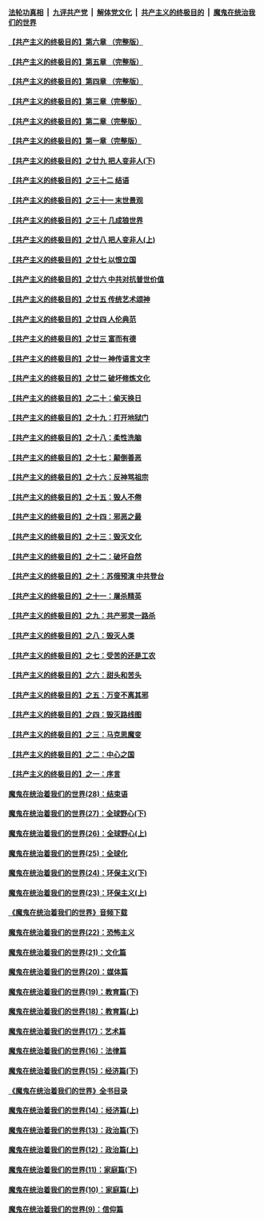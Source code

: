 

####  [法轮功真相](../../../../basic/blob/master/README.md?t=04262131) &nbsp;|&nbsp; [九评共产党](../../../../9ping.md/blob/master/README.md?t=04262131) &nbsp;|&nbsp; [解体党文化](../../../../jtdwh.md/blob/master/README.md?t=04262131)  &nbsp;|&nbsp; [共产主义的终极目的](../../../../gczydzjmd.md/blob/master/README.md?t=04262131) &nbsp;|&nbsp; [魔鬼在统治我们的世界](../../../../mgztzwmdsj.md/blob/master/README.md?t=04262131) 

#### [【共产主义的终极目的】第六章 （完整版）](../pages/nsc422/n11428913.md?t=04262131) 

#### [【共产主义的终极目的】第五章 （完整版）](../pages/nsc422/n11428912.md?t=04262131) 

#### [【共产主义的终极目的】第四章 （完整版）](../pages/nsc422/n11428907.md?t=04262131) 

#### [【共产主义的终极目的】第三章（完整版）](../pages/nsc422/n11428848.md?t=04262131) 

#### [【共产主义的终极目的】第二章（完整版）](../pages/nsc422/n11428831.md?t=04262131) 

#### [【共产主义的终极目的】第一章（完整版）](../pages/nsc422/n11417651.md?t=04262131) 

#### [【共产主义的终极目的】之廿九 把人变非人(下)](../pages/nsc422/n11344140.md?t=04262131) 

#### [【共产主义的终极目的】之三十二 结语](../pages/nsc422/n11360535.md?t=04262131) 

#### [【共产主义的终极目的】之三十一 末世景观](../pages/nsc422/n11351129.md?t=04262131) 

#### [【共产主义的终极目的】之三十 几成狼世界](../pages/nsc422/n11348280.md?t=04262131) 

#### [【共产主义的终极目的】之廿八 把人变非人(上)](../pages/nsc422/n11340492.md?t=04262131) 

#### [【共产主义的终极目的】之廿七 以恨立国](../pages/nsc422/n11336944.md?t=04262131) 

#### [【共产主义的终极目的】之廿六 中共对抗普世价值](../pages/nsc422/n11324785.md?t=04262131) 

#### [【共产主义的终极目的】之廿五 传统艺术颂神](../pages/nsc422/n11296396.md?t=04262131) 

#### [【共产主义的终极目的】之廿四 人伦典范](../pages/nsc422/n11296397.md?t=04262131) 

#### [【共产主义的终极目的】之廿三 富而有德](../pages/nsc422/n11283598.md?t=04262131) 

#### [【共产主义的终极目的】之廿一 神传语言文字](../pages/nsc422/n11263265.md?t=04262131) 

#### [【共产主义的终极目的】之廿二 破坏修炼文化](../pages/nsc422/n11245728.md?t=04262131) 

#### [【共产主义的终极目的】之二十：偷天换日](../pages/nsc422/n11238846.md?t=04262131) 

#### [【共产主义的终极目的】之十九：打开地狱门](../pages/nsc422/n11206376.md?t=04262131) 

#### [【共产主义的终极目的】之十八：柔性洗脑](../pages/nsc422/n11199994.md?t=04262131) 

#### [【共产主义的终极目的】之十七：颠倒善恶](../pages/nsc422/n11179782.md?t=04262131) 

#### [【共产主义的终极目的】之十六：反神骂祖宗](../pages/nsc422/n11166798.md?t=04262131) 

#### [【共产主义的终极目的】之十五：毁人不倦](../pages/nsc422/n11166792.md?t=04262131) 

#### [【共产主义的终极目的】之十四：邪恶之最](../pages/nsc422/n11150249.md?t=04262131) 

#### [【共产主义的终极目的】之十三：毁灭文化](../pages/nsc422/n11135227.md?t=04262131) 

#### [【共产主义的终极目的】之十二：破坏自然](../pages/nsc422/n11135214.md?t=04262131) 

#### [【共产主义的终极目的】之十：苏俄预演 中共登台](../pages/nsc422/n11118424.md?t=04262131) 

#### [【共产主义的终极目的】之十一：屠杀精英](../pages/nsc422/n11118442.md?t=04262131) 

#### [【共产主义的终极目的】之九：共产邪灵一路杀](../pages/nsc422/n11114139.md?t=04262131) 

#### [【共产主义的终极目的】之八：毁灭人类](../pages/nsc422/n11108503.md?t=04262131) 

#### [【共产主义的终极目的】之七：受苦的还是工农](../pages/nsc422/n11101809.md?t=04262131) 

#### [【共产主义的终极目的】之六：甜头和苦头](../pages/nsc422/n11096971.md?t=04262131) 

#### [【共产主义的终极目的】之五：万变不离其邪](../pages/nsc422/n11091285.md?t=04262131) 

#### [【共产主义的终极目的】之四：毁灭路线图](../pages/nsc422/n11086284.md?t=04262131) 

#### [【共产主义的终极目的】之三：马克思魔变](../pages/nsc422/n11061941.md?t=04262131) 

#### [【共产主义的终极目的】之二：中心之国](../pages/nsc422/n11047728.md?t=04262131) 

#### [【共产主义的终极目的】之一：序言](../pages/nsc422/n11086077.md?t=04262131) 

#### [魔鬼在统治着我们的世界(28)：结束语](../pages/nsc422/n10936246.md?t=04262131) 

#### [魔鬼在统治着我们的世界(27)：全球野心(下)](../pages/nsc422/n10928319.md?t=04262131) 

#### [魔鬼在统治着我们的世界(26)：全球野心(上)](../pages/nsc422/n10900318.md?t=04262131) 

#### [魔鬼在统治着我们的世界(25)：全球化](../pages/nsc422/n10788205.md?t=04262131) 

#### [魔鬼在统治着我们的世界(24)：环保主义(下)](../pages/nsc422/n10695307.md?t=04262131) 

#### [魔鬼在统治着我们的世界(23)：环保主义(上)](../pages/nsc422/n10688613.md?t=04262131) 

#### [《魔鬼在统治着我们的世界》音频下载](../pages/nsc422/n10635553.md?t=04262131) 

#### [魔鬼在统治着我们的世界(22)：恐怖主义](../pages/nsc422/n10614727.md?t=04262131) 

#### [魔鬼在统治着我们的世界(21)：文化篇](../pages/nsc422/n10597706.md?t=04262131) 

#### [魔鬼在统治着我们的世界(20)：媒体篇](../pages/nsc422/n10586579.md?t=04262131) 

#### [魔鬼在统治着我们的世界(19)：教育篇(下)](../pages/nsc422/n10564808.md?t=04262131) 

#### [魔鬼在统治着我们的世界(18)：教育篇(上)](../pages/nsc422/n10526970.md?t=04262131) 

#### [魔鬼在统治着我们的世界(17)：艺术篇](../pages/nsc422/n10499093.md?t=04262131) 

#### [魔鬼在统治着我们的世界(16)：法律篇](../pages/nsc422/n10485969.md?t=04262131) 

#### [魔鬼在统治着我们的世界(15)：经济篇(下)](../pages/nsc422/n10469975.md?t=04262131) 

#### [《魔鬼在统治着我们的世界》全书目录](../pages/nsc422/n10464261.md?t=04262131) 

#### [魔鬼在统治着我们的世界(14)：经济篇(上)](../pages/nsc422/n10457370.md?t=04262131) 

#### [魔鬼在统治着我们的世界(13)：政治篇(下)](../pages/nsc422/n10448270.md?t=04262131) 

#### [魔鬼在统治着我们的世界(12)：政治篇(上)](../pages/nsc422/n10444576.md?t=04262131) 

#### [魔鬼在统治着我们的世界(11)：家庭篇(下)](../pages/nsc422/n10440961.md?t=04262131) 

#### [魔鬼在统治着我们的世界(10)：家庭篇(上)](../pages/nsc422/n10435448.md?t=04262131) 

#### [魔鬼在统治着我们的世界(9)：信仰篇](../pages/nsc422/n10432159.md?t=04262131) 

